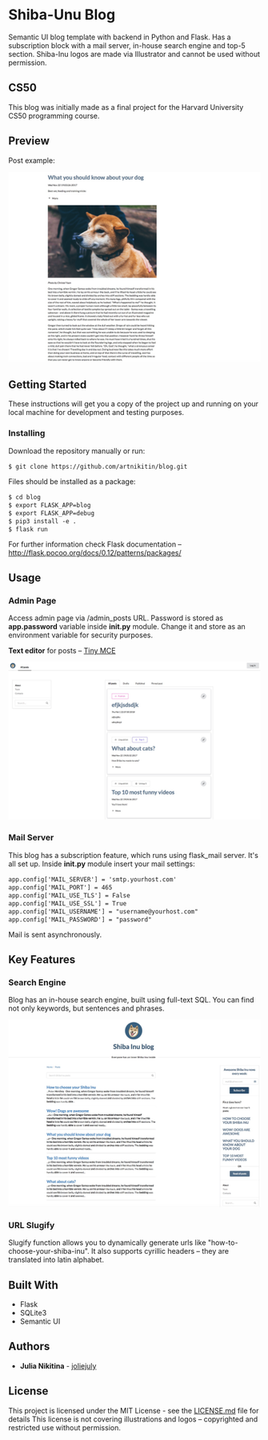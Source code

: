 # Shiba-Unu Blog

Semantic UI blog template with backend in Python and Flask. Has a subscription block with a mail server, in-house search engine and top-5 section. Shiba-Inu logos are made via Illustrator and cannot be used without permission.

## CS50

This blog was initially made as a final project for the Harvard University CS50 programming course.

## Preview

Post example:

![Alt text](blog/static/images/blog_post.jpg?raw=true)

## Getting Started

These instructions will get you a copy of the project up and running on your local machine for development and testing purposes.

### Installing

Download the repository manually or run:

```
$ git clone https://github.com/artnikitin/blog.git
```
Files should be installed as a package:

```
$ cd blog
$ export FLASK_APP=blog
$ export FLASK_APP=debug
$ pip3 install -e .
$ flask run
```

For further information check Flask documentation – http://flask.pocoo.org/docs/0.12/patterns/packages/

## Usage

### Admin Page

Access admin page via /admin_posts URL.
Password is stored as **app.password** variable inside __init.py__ module. Change it and store as an environment variable for security purposes.

**Text editor** for posts – [Tiny MCE](https://www.tinymce.com)

![Alt text](blog/static/images/blog_admin.jpg?raw=true)

### Mail Server

This blog has a subscription feature, which runs using flask_mail server. It's all set up.
Inside __init.py__ module insert your mail settings:
```
app.config['MAIL_SERVER'] = 'smtp.yourhost.com'
app.config['MAIL_PORT'] = 465
app.config['MAIL_USE_TLS'] = False
app.config['MAIL_USE_SSL'] = True
app.config['MAIL_USERNAME'] = "username@yourhost.com"
app.config['MAIL_PASSWORD'] = "password"
```
Mail is sent asynchronously.

## Key Features

### Search Engine

Blog has an in-house search engine, built using full-text SQL. You can find not only keywords, but sentences and phrases.

![Alt text](blog/static/images/blog_search.jpg?raw=true)

### URL Slugify

Slugify function allows you to dynamically generate urls like "how-to-choose-your-shiba-inu". It also supports cyrillic headers – they are translated into latin alphabet.

## Built With

* Flask
* SQLite3
* Semantic UI

## Authors

* **Julia Nikitina** - [joliejuly](https://github.com/joliejuly)

## License

This project is licensed under the MIT License - see the [LICENSE.md](/LICENSE.md) file for details
This license is not covering illustrations and logos – copyrighted and restricted use without permission.
